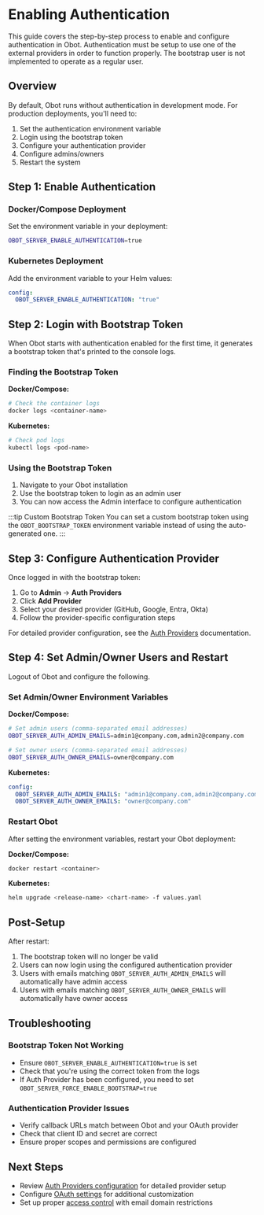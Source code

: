 # Enabling Authentication

This guide covers the step-by-step process to enable and configure authentication in Obot. Authentication must be setup to use one of the external providers in order to function properly. The bootstrap user is not implemented to operate as a regular user.

## Overview

By default, Obot runs without authentication in development mode. For production deployments, you'll need to:

1. Set the authentication environment variable
1. Login using the bootstrap token
1. Configure your authentication provider
1. Configure admins/owners
1. Restart the system

## Step 1: Enable Authentication

### Docker/Compose Deployment

Set the environment variable in your deployment:

```bash
OBOT_SERVER_ENABLE_AUTHENTICATION=true
```

### Kubernetes Deployment

Add the environment variable to your Helm values:

```yaml
config:
  OBOT_SERVER_ENABLE_AUTHENTICATION: "true"
```

## Step 2: Login with Bootstrap Token

When Obot starts with authentication enabled for the first time, it generates a bootstrap token that's printed to the console logs. 

### Finding the Bootstrap Token

**Docker/Compose:**

```bash
# Check the container logs
docker logs <container-name> 
```

**Kubernetes:**

```bash
# Check pod logs
kubectl logs <pod-name> 
```

### Using the Bootstrap Token

1. Navigate to your Obot installation
2. Use the bootstrap token to login as an admin user
3. You can now access the Admin interface to configure authentication

:::tip Custom Bootstrap Token
You can set a custom bootstrap token using the `OBOT_BOOTSTRAP_TOKEN` environment variable instead of using the auto-generated one.
:::

## Step 3: Configure Authentication Provider

Once logged in with the bootstrap token:

1. Go to **Admin** → **Auth Providers**
2. Click **Add Provider**
3. Select your desired provider (GitHub, Google, Entra, Okta)
4. Follow the provider-specific configuration steps

For detailed provider configuration, see the [Auth Providers](/configuration/auth-providers) documentation.

## Step 4: Set Admin/Owner Users and Restart

Logout of Obot and configure the following.

### Set Admin/Owner Environment Variables

**Docker/Compose:**

```bash
# Set admin users (comma-separated email addresses)
OBOT_SERVER_AUTH_ADMIN_EMAILS=admin1@company.com,admin2@company.com

# Set owner users (comma-separated email addresses)  
OBOT_SERVER_AUTH_OWNER_EMAILS=owner@company.com
```

**Kubernetes:**

```yaml
config:
  OBOT_SERVER_AUTH_ADMIN_EMAILS: "admin1@company.com,admin2@company.com"
  OBOT_SERVER_AUTH_OWNER_EMAILS: "owner@company.com"
```

### Restart Obot

After setting the environment variables, restart your Obot deployment:

**Docker/Compose:**

```bash
docker restart <container>
```

**Kubernetes:**

```bash
helm upgrade <release-name> <chart-name> -f values.yaml
```

## Post-Setup

After restart:

1. The bootstrap token will no longer be valid
2. Users can now login using the configured authentication provider
3. Users with emails matching `OBOT_SERVER_AUTH_ADMIN_EMAILS` will automatically have admin access
4. Users with emails matching `OBOT_SERVER_AUTH_OWNER_EMAILS` will automatically have owner access

## Troubleshooting

### Bootstrap Token Not Working

- Ensure `OBOT_SERVER_ENABLE_AUTHENTICATION=true` is set
- Check that you're using the correct token from the logs
- If Auth Provider has been configured, you need to set `OBOT_SERVER_FORCE_ENABLE_BOOTSTRAP=true`

### Authentication Provider Issues

- Verify callback URLs match between Obot and your OAuth provider
- Check that client ID and secret are correct
- Ensure proper scopes and permissions are configured

## Next Steps

- Review [Auth Providers configuration](/configuration/auth-providers) for detailed provider setup
- Configure [OAuth settings](/configuration/oauth-configuration) for additional customization
- Set up proper [access control](/configuration/auth-providers#access-control) with email domain restrictions
